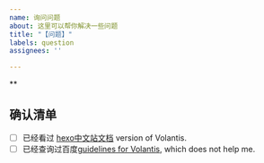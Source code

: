 ```yaml
---
name: 询问问题
about: 这里可以帮你解决一些问题
title: "【问题】"
labels: question
assignees: ''

---
```


**




## 确认清单 <!-- 我确认我已经查看了 -->
<!-- Change [ ] to [x] to select (将 [ ] 换成 [x] 来选择) -->

- [ ] 已经看过 [hexo中文站文档]() version of Volantis.
- [ ] 已经查询过百度[guidelines for Volantis](https://volantis.js.org), which does not help me.

